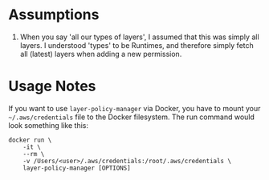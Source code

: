 # Assumptions
1. When you say 'all our types of layers', I assumed that this was simply all layers. I understood 'types' to be Runtimes, and therefore simply fetch all (latest) layers when adding a new permission.
# Usage Notes
If you want to use `layer-policy-manager` via Docker, you have to mount your `~/.aws/credentials` file to the Docker filesystem. The run command would look something like this:

```
docker run \
    -it \
    --rm \
    -v /Users/<user>/.aws/credentials:/root/.aws/credentials \
    layer-policy-manager [OPTIONS]
```